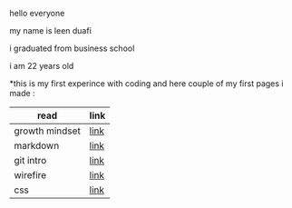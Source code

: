 
hello everyone

my name is leen duafi

i graduated from business school 

i am 22 years old 

*this is my first experince with coding and here couple of my first pages i made :

| read        | link        |
| ----------- | ----------- |
| growth mindset    | [link](read1.md)    |
| markdown  |[link](reading.md)     |
|      git intro     |      [link](read2.md)     |
|wirefire|[link](read3a.md)|
|css|[link](read3b.md)|
